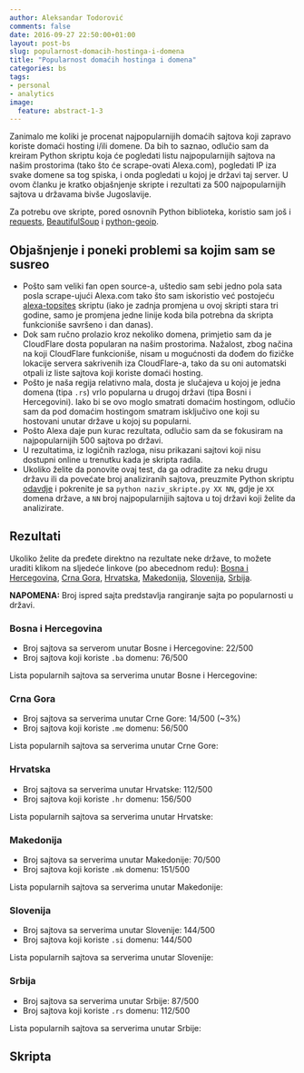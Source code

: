 ```yaml
---
author: Aleksandar Todorović
comments: false
date: 2016-09-27 22:50:00+01:00
layout: post-bs
slug: popularnost-domacih-hostinga-i-domena
title: "Popularnost domaćih hostinga i domena"
categories: bs
tags:
- personal
- analytics
image:
  feature: abstract-1-3
---
```


Zanimalo me koliki je procenat najpopularnijih domaćih sajtova koji zapravo koriste domaći hosting i/ili domene. Da bih to saznao, odlučio sam da kreiram Python skriptu koja će pogledati listu najpopularnijih sajtova na našim prostorima (tako što će scrape-ovati Alexa.com), pogledati IP iza svake domene sa tog spiska, i onda pogledati u kojoj je državi taj server. U ovom članku je kratko objašnjenje skripte i rezultati za 500 najpopularnijih sajtova u državama bivše Jugoslavije.

Za potrebu ove skripte, pored osnovnih Python biblioteka, koristio sam još i [requests](http://docs.python-requests.org/en/master/), [BeautifulSoup](https://www.crummy.com/software/BeautifulSoup/) i [python-geoip](http://pythonhosted.org/python-geoip/).

## Objašnjenje i poneki problemi sa kojim sam se susreo

* Pošto sam veliki fan open source-a, uštedio sam sebi jedno pola sata posla scrape-ujući Alexa.com tako što sam iskoristio već postojeću [alexa-topsites](https://github.com/inspace/alexa-topsites) skriptu (iako je zadnja promjena u ovoj skripti stara tri godine, samo je promjena jedne linije koda bila potrebna da skripta funkcioniše savršeno i dan danas).
* Dok sam ručno prolazio kroz nekoliko domena, primjetio sam da je CloudFlare dosta popularan na našim prostorima. Nažalost, zbog načina na koji CloudFlare funkcioniše, nisam u mogućnosti da dođem do fizičke lokacije servera sakrivenih iza CloudFlare-a, tako da su oni automatski otpali iz liste sajtova koji koriste domaći hosting.
* Pošto je naša regija relativno mala, dosta je slučajeva u kojoj je jedna domena (tipa `.rs`) vrlo popularna u drugoj državi (tipa Bosni i Hercegovini). Iako bi se ovo moglo smatrati domaćim hostingom, odlučio sam da pod domaćim hostingom smatram isključivo one koji su hostovani unutar države u kojoj su popularni.
* Pošto Alexa daje pun kurac rezultata, odlučio sam da se fokusiram na najpopularnijih 500 sajtova po državi.
* U rezultatima, iz logičnih razloga, nisu prikazani sajtovi koji nisu dostupni online u trenutku kada je skripta radila.
* Ukoliko želite da ponovite ovaj test, da ga odradite za neku drugu državu ili da povećate broj analiziranih sajtova, preuzmite Python skriptu [odavdje](#skripta) i pokrenite je sa `python naziv_skripte.py XX NN`, gdje je `XX` domena države, a `NN` broj najpopularnijih sajtova u toj državi koji želite da analizirate.

## Rezultati

Ukoliko želite da pređete direktno na rezultate neke države, to možete uraditi klikom na sljedeće linkove (po abecednom redu): [Bosna i Hercegovina](#bosna-i-hercegovina), [Crna Gora](#crna-gora), [Hrvatska](#hrvatska), [Makedonija](#makedonija), [Slovenija](#slovenija), [Srbija](#srbija).

**NAPOMENA:** Broj ispred sajta predstavlja rangiranje sajta po popularnosti u državi.

### Bosna i Hercegovina

* Broj sajtova sa serverom unutar Bosne i Hercegovine: 22/500
* Broj sajtova koji koriste `.ba` domenu: 76/500

Lista popularnih sajtova sa serverima unutar Bosne i Hercegovine:

<script src="https://gist.github.com/aleksandar-todorovic/a6cd6daadcb42bf0d8d19d54ee5cc439.js?file=rezultat-ba.txt"></script>

### Crna Gora

* Broj sajtova sa serverima unutar Crne Gore: 14/500 (~3%)
* Broj sajtova koji koriste `.me` domenu: 56/500

Lista popularnih sajtova sa serverima unutar Crne Gore:

<script src="https://gist.github.com/aleksandar-todorovic/a6cd6daadcb42bf0d8d19d54ee5cc439.js?file=rezultat-me.txt"></script>

### Hrvatska

* Broj sajtova sa serverima unutar Hrvatske: 112/500
* Broj sajtova koji koriste `.hr` domenu: 156/500

Lista popularnih sajtova sa serverima unutar Hrvatske:

<script src="https://gist.github.com/aleksandar-todorovic/a6cd6daadcb42bf0d8d19d54ee5cc439.js?file=rezultat-hr.txt"></script>

### Makedonija

* Broj sajtova sa serverima unutar Makedonije: 70/500
* Broj sajtova koji koriste `.mk` domenu: 151/500

Lista popularnih sajtova sa serverima unutar Makedonije:

<script src="https://gist.github.com/aleksandar-todorovic/a6cd6daadcb42bf0d8d19d54ee5cc439.js?file=rezultat-mk.txt"></script>

### Slovenija

* Broj sajtova sa serverima unutar Slovenije: 144/500
* Broj sajtova koji koriste `.si` domenu: 144/500

Lista popularnih sajtova sa serverima unutar Slovenije:

<script src="https://gist.github.com/aleksandar-todorovic/a6cd6daadcb42bf0d8d19d54ee5cc439.js?file=rezultat-si.txt"></script>

### Srbija

* Broj sajtova sa serverima unutar Srbije: 87/500
* Broj sajtova koji koriste `.rs` domenu: 112/500

Lista popularnih sajtova sa serverima unutar Srbije:

<script src="https://gist.github.com/aleksandar-todorovic/a6cd6daadcb42bf0d8d19d54ee5cc439.js?file=rezultat-rs.txt"></script>

## Skripta

<script src="https://gist.github.com/aleksandar-todorovic/a6cd6daadcb42bf0d8d19d54ee5cc439.js?file=domaci_hosting.py"></script>
